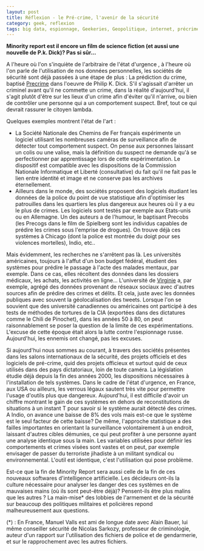 ```yaml
---
layout: post
title: Réflexion - le Pré-crime, l'avenir de la sécurité
category: geek, reflexion
tags: big data, espionnage, Geekeries, Geopolitique, internet, précrime, Réflexion, sécurité, torture
---
```

**Minority report est il encore un film de science fiction (et aussi une nouvelle de P.k. Dick)? Pas si sûr...**

A l'heure où l'on s'inquiète de l'arbitraire de l'état d'urgence , à l'heure où l'on parle de l'utilisation de nos données personnelles, les sociétés de sécurité sont déjà passées à une étape de plus : La prédiction du crime, baptisé <a href="https://en.wikipedia.org/wiki/Precrime">Precrime</a> dans l'oeuvre de Philip K. Dick. S'il s'agissait d'arrêter un criminel avant qu'il ne commette un crime, dans la réalité d'aujourd'hui, il s'agit plutôt d'être sur les lieux d'un crime afin d'éviter qu'il n'arrive, ou bien de contrôler une personne qui a un comportement suspect. Bref, tout ce qui devrait rassurer le citoyen lambda.

Quelques exemples montrent l'état de l'art :

* La Société Nationale des Chemins de Fer français expérimente un logiciel utilisant les nombreuses caméras de surveillance afin de détecter tout comportement suspect. On pense aux personnes laissant un colis ou une valise, mais la définition du suspect ne demande qu'à se perfectionner par apprentissage lors de cette expérimentation. Le dispositif est compatible avec les dispositions de la Commission Nationale Informatique et Liberté (consultative) du fait qu'il ne fait pas le lien entre identité et image et ne conserve pas les archives éternellement.
* Ailleurs dans le monde, des sociétés proposent des logiciels étudiant les données de la police du point de vue statistique afin d'optimiser les patrouilles dans les quartiers les plus dangereux aux heures où il y a eu le plus de crimes. Les logiciels sont testés par exemple aux Etats-unis ou en Allemagne. Un des auteurs a de l'humour, le baptisant Precobs (les Precogs dans le film de Spielberg sont les individus capables de prédire les crimes sous l'emprise de drogues). On trouve déjà ces systèmes à Chicago (dont la police est montrée du doigt pour ses violences mortelles), Indio, etc..

Mais évidemment, les recherches ne s'arrêtent pas là. Les universités américaines, toujours à l'affut d'un bon budget fédéral, étudient des systèmes pour prédire le passage à l'acte des malades mentaux, par exemple. Dans ce cas, elles récoltent des données dans les dossiers médicaux, les achats, les activités en ligne... L'université de <a href="http://phys.org/news/2014-04-twitter-crime.html">Virginie</a> a, par exemple, agrégé des données provenant de réseaux sociaux avec d'autres sources afin de prédire des crimes et délits. Et cela, juste avec les données publiques avec souvent la géolocalisation des tweets. Lorsque l'on se souvient que des université canadiennes ou américaines ont participé à des tests de méthodes de tortures de la CIA (exportées dans des dictatures comme le Chili de Pinochet), dans les années 50 à 80, on peut raisonnablement se poser la question de la limite de ces expérimentations. L'excuse de cette époque était alors la lutte contre l'espionnage russe. Aujourd'hui, les ennemis ont changé, pas les excuses.

Si aujourd'hui nous sommes au courant, à travers des sociétés présentes dans les salons internationaux de la sécurité, des projets officiels et des logiciels de pré-crime, quid des projets officieux et surtout quid de ceux utilisés dans des pays dictatoriaux, loin de toute caméra. La législation étudie déjà depuis la fin des années 2000, les dispositions nécessaires à l'installation de tels systèmes. Dans le cadre de l'état d'urgence, en France, aux USA ou ailleurs, les verrous légaux sautent très vite pour permettre l'usage d'outils plus que dangereux. Aujourd'hui, il est difficile d'avoir un chiffre montrant le gain de ces systèmes en dehors de reconstitutions de situations à un instant T pour savoir si le système aurait détecté des crimes. A Indio, on avance une baisse de 8% des vols mais est-ce que le système est le seul facteur de cette baisse? De même, l'approche statistique a des failles importantes en orientant la surveillance volontairement à un endroit, laissant d'autres cibles démunies, ce qui peut profiter à une personne ayant une analyse identique sous la main. Les variables utilisées pour définir les comportements et crimes visées sont vastes et on peut, par exemple envisager de passer du terroriste jihadiste à un militant syndical ou environnemental. L'outil est identique, c'est l'utilisation qui pose problème.


Est-ce que la fin de Minority Report sera aussi celle de la fin de ces nouveaux softwares d'intelligence artificielle. Les décideurs ont-ils la culture nécessaire pour analyser les danger des ces systèmes en de mauvaises mains (où ils sont peut-être déjà)? Pensent-ils être plus malins que les autres ? La main-mise* des lobbies de l'armement et de la sécurité sur beaucoup des politiques militaires et policières repond malheureusement aux questions.

(*) : En France, Manuel Valls est ami de longue date avec Alain Bauer, lui même conseiller sécurité de Nicolas Sarkozy, professeur de criminologie, auteur d'un rapport sur l'utilisation des fichiers de police et de gendarmerie, et sur le rapprochement avec les autres fichiers.

